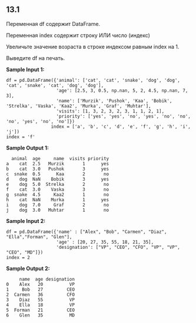 ## 13.1

Переменная df содержит DataFrame.

Переменная index содержит строку ИЛИ число (индекс)

Увеличьте значение возраста в строке индексом равным index на 1.

Выведите df на печать.

**Sample Input 1:**

```commandline
df = pd.DataFrame({'animal': ['cat', 'cat', 'snake', 'dog', 'dog', 'cat', 'snake', 'cat', 'dog', 'dog'],
                   'age': [2.5, 3, 0.5, np.nan, 5, 2, 4.5, np.nan, 7, 3],
                   'name': ['Murzik', 'Pushok', 'Kaa', 'Bobik', 'Strelka', 'Vaska', 'Kaa2', 'Murka', 'Graf', 'Muhtar'],
                   'visits': [1, 3, 2, 3, 2, 3, 1, 1, 2, 1],
                   'priority': ['yes', 'yes', 'no', 'yes', 'no', 'no', 'no', 'yes', 'no', 'no']})
                 index = ['a', 'b', 'c', 'd', 'e', 'f', 'g', 'h', 'i', 'j'])
index = 'f'
```

**Sample Output 1:**

```commandline
  animal  age     name  visits priority
a    cat  2.5   Murzik       1      yes
b    cat  3.0   Pushok       3      yes
c  snake  0.5      Kaa       2       no
d    dog  NaN    Bobik       3      yes
e    dog  5.0  Strelka       2       no
f    cat  3.0    Vaska       3       no
g  snake  4.5     Kaa2       1       no
h    cat  NaN    Murka       1      yes
i    dog  7.0     Graf       2       no
j    dog  3.0   Muhtar       1       no
```

**Sample Input 2:**

```commandline
df = pd.DataFrame({'name' : ["Alex", "Bob", "Carmen", "Diaz", "Ella","Forman", "Glen"],
                   'age' : [20, 27, 35, 55, 18, 21, 35],
                   'designation': ["VP", "CEO", "CFO", "VP", "VP", "CEO", "MD"]})
index = 2
```

**Sample Output 2:**

```commandline
     name  age designation
0    Alex   20          VP
1     Bob   27         CEO
2  Carmen   36         CFO
3    Diaz   55          VP
4    Ella   18          VP
5  Forman   21         CEO
6    Glen   35          MD
```
